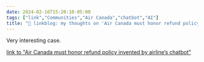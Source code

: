 ```yaml
---
date: 2024-02-16T15:20:10-05:00
tags: ["link","Communities","Air Canada","chatbot","AI"]
title: "🔗 linkblog: my thoughts on 'Air Canada must honor refund policy invented by airline’s chatbot'"
---
```

Very interesting case.

[link to "Air Canada must honor refund policy invented by airline’s chatbot"](https://arstechnica.com/?p=2003992)